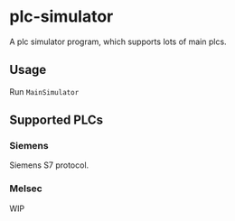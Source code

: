 # plc-simulator
A plc simulator program, which supports lots of main plcs.

## Usage
Run `MainSimulator` 

## Supported PLCs
###  Siemens 
Siemens S7 protocol.

### Melsec
WIP

